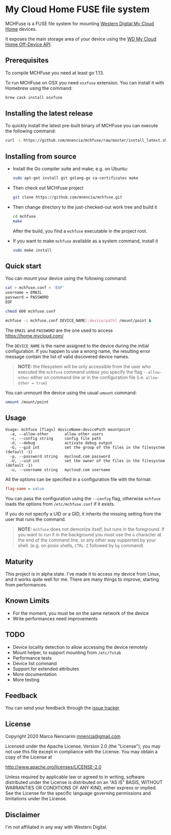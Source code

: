 # My Cloud Home FUSE file system

MCHFuse is a FUSE file system for mounting [Western Digital My Cloud Home](https://www.mycloud.com) devices.

It exposes the main storage area of your device using the
[WD My Cloud Home Off-Device API](https://developer.westerndigital.com/develop/wd-my-cloud-home/api.html).

## Prerequisites

To compile MCHFuse you need at least go 1.13.

To run MCHFuse on OSX you need `osxfuse` extension. You can install it with Homebrew
using the  command:

 ``` sh
 brew cask install osxfuse
 ```

## Installing the latest release

To quickly install the latest pre-built binary of MCHFuse you can execute the following command:

``` sh
curl -L https://github.com/mnencia/mchfuse/raw/master/install_latest.sh | sudo sh
```

## Installing from source

* Install the Go compiler suite and make; e.g. on Ubuntu:

  ``` sh
  sudo apt-get install git golang-go ca-certificates make
  ```

* Then check out MCHFuse project

  ``` sh
  git clone https://github.com/mnencia/mchfuse.git
  ```

* Then change directory to the just-checked-out work tree and build it

  ``` sh
  cd mchfuse
  make
  ```

  After the build, you find a `mchfuse` executable in the project root.

* If you want to make `mchfuse` available as a system command, install it

  ``` sh
  sudo make install
  ```

## Quick start

You can mount your device using the following command:

``` sh
cat > mchfuse.conf < 'EOF'
username = EMAIL
password = PASSWORD
EOF

chmod 600 mchfuse.conf

mchfuse -c mchfuse.conf DEVICE_NAME[:device/path] /mount/point &
```

The `EMAIL` and `PASSWORD` are the one used to access <https://home.mycloud.com/>

The `DEVICE_NAME` is the name assigned to the device during the initial configuration.
If you happen to use a wrong name, the resulting error message contain the list of valid discovered
device names.

> **NOTE:** the filesystem will be only accessible from the user who executed
> the `mchfuse` command unless you specify the flag `--allow-other`
> either on command line or in the configuration file (i.e. `allow-other = true`)

You can unmount the device using the usual `umount` command:

``` sh
umount /mount/point
```

## Usage

``` plain
Usage: mchfuse [flags] deviceName:devicePath mountpoint
  -a, --allow-other       allow other users
  -c, --config string     config file path
  -d, --debug             activate debug output
  -G, --gid int           set the group of the files in the filesystem (default -1)
  -p, --password string   mycloud.com password
  -U, --uid int           set the owner of the files in the filesystem (default -1)
  -u, --username string   mycloud.com username
```

All the options can be specified in a configuration file with the format:

``` ini
flag-name = value
```

You can pass the configuration using the `--config` flag, otherwise `mchfuse`
loads the options from `/etc/mchfuse.conf` if it exists.

If you do not specify a UID or a GID, it inherits the missing setting from the
user that runs the command.

> **NOTE:** `mchfuse` does not demonize itself, but runs in the foreground.
> If you want to run it in the background you must use the `&` character
> at the end of the command line, or any other way supported by your shell.
> (e.g. on posix shells, `CTRL-Z` followed by `bg` command)

## Maturity

This project is in alpha state. I've made it to access my device from Linux,
and it works quite well for me. There are many things to improve, starting
from performances.

## Known Limits

* For the moment, you must be on the same network of the device
* Write performances need improvements

## TODO

* Device locality detection to allow accessing the device remotely
* Mount helper, to support mounting from `/etc/fstab`
* Performance tests
* Device list command
* Support for extended attributes
* More documentation
* More testing

## Feedback

You can send your feedback through the [issue tracker](https://github.com/mnencia/mchfs)

## License

Copyright 2020 Marco Nenciarini <mnencia@gmail.com>

Licensed under the Apache License, Version 2.0 (the "License");
you may not use this file except in compliance with the License.
You may obtain a copy of the License at

  <http://www.apache.org/licenses/LICENSE-2.0>

Unless required by applicable law or agreed to in writing, software
distributed under the License is distributed on an "AS IS" BASIS,
WITHOUT WARRANTIES OR CONDITIONS OF ANY KIND, either express or implied.
See the License for the specific language governing permissions and
limitations under the License.

## Disclaimer

I'm not affiliated in any way with Western Digital.
